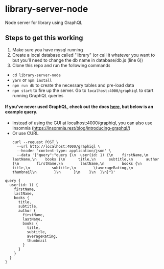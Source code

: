 # library-server-node
Node server for library using GraphQL

## Steps to get this working
1. Make sure you have mysql running
2. Create a local database called "library" (or call it whatever you want to but you'll need to change the db name in database/db.js (line 6))
3. Clone this repo and run the following commands
  - `cd library-server-node`
  - `yarn` or `npm install`
  - `npm run db` to create the necessary tables and pre-load data
  - `npm start` to fire up the server.  Go to `localhost:4000/graphiql` to start running GraphQL queries

#### If you've never used GraphQL, check out the docs [here](http://graphql.org/), but below is an example query.
- Instead of using the GUI at localhost:4000/graphiql, you can also use Insomnia (https://insomnia.rest/blog/introducing-graphql/)
- Or use CURL
  ```
  curl --request POST \
    --url http://localhost:4000/graphiql \
    --header 'content-type: application/json' \
    --data '{"query":"query {\n  user(id: 1) {\n    firstName,\n    lastName,\n    books {\n      title,\n      subtitle,\n      author {\n        firstName,\n        lastName,\n        books {\n          title,\n          subtitle,\n        \taverageRating,\n          thumbnail\n        }\n      }\n    }\n  }\n}"}'
  ```

```
query {
  user(id: 1) {
    firstName,
    lastName,
    books {
      title,
      subtitle,
      author {
        firstName,
        lastName,
        books {
          title,
          subtitle,
          averageRating,
          thumbnail
        }
      }
    }
  }
}
```
